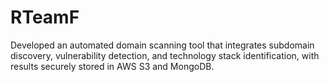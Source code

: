 # RTeamF
Developed an automated domain scanning tool that integrates subdomain discovery, vulnerability detection, and technology stack identification, with results securely stored in AWS S3 and MongoDB.
